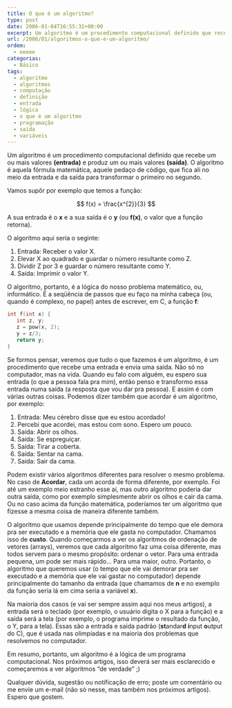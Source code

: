 ```yaml
---
title: O que é um algoritmo?
type: post
date: 2006-01-04T16:55:31+00:00
excerpt: Um algoritmo é um procedimento computacional definido que recebe um ou mais valores (entrada) e produz um ou mais valores (saída). O algoritmo é aquela fórmula matemática, aquele pedaço de código, que fica ali no meio da entrada e da saída para transformar o primeiro no segundo.
url: /2006/01/algoritmos-o-que-e-um-algoritmo/
ordem:
  - eeeee
categorias:
  - Básico
tags:
  - algoritmo
  - algoritmos
  - computação
  - definição
  - entrada
  - lógica
  - o que é um algoritmo
  - programação
  - saída
  - variáveis
---
```


Um algoritmo é um procedimento computacional definido que recebe um ou mais valores **(entrada)** e produz um ou mais valores **(saída)**. O algoritmo é aquela fórmula matemática, aquele pedaço de código, que fica ali no meio da entrada e da saída para transformar o primeiro no segundo.

Vamos supôr por exemplo que temos a função:

$$
f(x) = \frac{x^{2}}{3}
$$

A sua entrada é o **x** e a sua saída é o **y** (ou **f(x)**, o valor que a função retorna).

O algoritmo aqui seria o seginte:

1. Entrada: Receber o valor X.
2. Elevar X ao quadrado e guardar o número resultante como Z.
3. Dividir Z por 3 e guardar o número resultante como Y.
4. Saída: Imprimir o valor Y.

O algoritmo, portanto, é a lógica do nosso problema matemático, ou, informático. É a seqüência de passos que eu faço na minha cabeça (ou, quando é complexo, no papel) antes de escrever, em C, a função **f**:

```c
int f(int x) {
   int z, y;
   z = pow(x, 2);
   y = z/3;
   return y;
}
```

Se formos pensar, veremos que tudo o que fazemos é um algoritmo, é um procedimento que recebe uma entrada e envia uma saída. Não só no computador, mas na vida. Quando eu falo com alguém, eu espero sua entrada (o que a pessoa fala pra mim), então penso e transformo essa entrada numa saída (a resposta que vou dar pra pessoa). E assim é com várias outras coisas. Podemos dizer também que acordar é um algoritmo, por exemplo:

1. Entrada: Meu cérebro disse que eu estou acordado!
2. Percebi que acordei, mas estou com sono. Espero um pouco.
3. Saída: Abrir os olhos.
4. Saída: Se espreguiçar.
5. Saída: Tirar a coberta.
6. Saída: Sentar na cama.
7. Saída: Sair da cama.

Podem existir vários algoritmos diferentes para resolver o mesmo problema. No caso de **Acordar**, cada um acorda de forma diferente, por exemplo. Foi até um exemplo meio estranho esse aí, mas outro algoritmo poderia dar outra saída, como por exemplo simplesmente abrir os olhos e cair da cama. Ou no caso acima da função matemática, poderíamos ter um algoritmo que fizesse a mesma coisa de maneira diferente também.

O algoritmo que usamos depende principalmente do tempo que ele demora pra ser executado e a memória que ele gasta no computador. Chamamos isso de **custo**. Quando começarmos a ver os algoritmos de ordenação de vetores (arrays), veremos que cada algoritmo faz uma coisa diferente, mas todos servem para o mesmo propósito: ordenar o vetor. Para uma entrada pequena, um pode ser mais rápido… Para uma maior, outro. Portanto, o algoritmo que queremos usar (o tempo que ele vai demorar pra ser executado e a memória que ele vai gastar no computador) depende principalmente do tamanho da entrada (que chamamos de **n** e no exemplo da função seria lá em cima seria a variável **x**).

Na maioria dos casos (e vai ser sempre assim aqui nos meus artigos), a entrada será o teclado (por exemplo, o usuário digita o X para a função) e a saída será a tela (por exemplo, o programa imprime o resultado da função, o Y, para a tela). Essas são a entrada e saída padrão (**st**andar**d** **i**nput **o**utput do C), que é usada nas olimpíadas e na maioria dos problemas que resolvemos no computador.

Em resumo, portanto, um algoritmo é a lógica de um programa computacional. Nos próximos artigos, isso deverá ser mais esclarecido e começaremos a ver algoritmos “de verdade” ;)

Qualquer dúvida, sugestão ou notificação de erro; poste um comentário ou me envie um e-mail (não só nesse, mas também nos próximos artigos). Espero que gostem.

